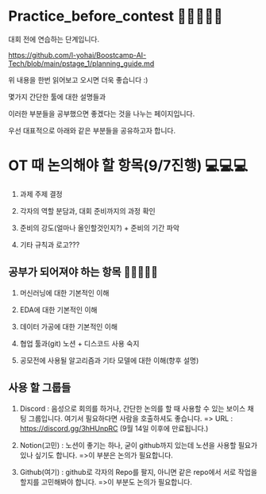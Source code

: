 # Practice_before_contest 👏👏👏👏👏

대회 전에 연습하는 단계입니다.

https://github.com/l-yohai/Boostcamp-AI-Tech/blob/main/pstage_1/planning_guide.md 

위 내용을 한번 읽어보고 오시면 더욱 좋습니다 :)

몇가지 간단한 툴에 대한 설명들과

이러한 부분들을 공부했으면 좋겠다는 것을 나누는 페이지입니다.

우선 대표적으로 아래와 같은 부분들을 공유하고자 합니다.

# OT 때 논의해야 할 항목(9/7진행) 💻💻💻

1. 과제 주제 결정

2. 각자의 역할 분담과, 대회 준비까지의 과정 확인

3. 준비의 강도(얼마나 올인할것인지?) + 준비의 기간 파악

4. 기타 규칙과 로고???



## 공부가 되어져야 하는 항목 💪💪💪💪💪


1. 머신러닝에 대한 기본적인 이해

2. EDA에 대한 기본적인 이해

3. 데이터 가공에 대한 기본적인 이해

4. 협업 툴과(git) 노션 + 디스코드 사용 숙지

5. 공모전에 사용될 알고리즘과 기타 모델에 대한 이해(향후 설명)

## 사용 할 그룹들

1. Discord : 음성으로 회의를 하거나, 간단한 논의를 할 때 사용할 수 있는 보이스 채팅 그룹입니다. 여기서 필요하다면 사람을 호출하셔도 좋습니다.
=> URL : https://discord.gg/3hHUnpRC (9월 14일 이후에 만료됩니다.)

2. Notion(고민) : 노션이 좋기는 하나, 굳이 github까지 있는데 노션을 사용할 필요가 있나 싶기도 합니다.
=>이 부분은 논의가 필요합니다.

3. Github(여기) : github로 각자의 Repo를 팔지, 아니면 같은 repo에서 서로 작업을 할지를 고민해봐야 합니다.
=>이 부분도 논의가 필요합니다.
